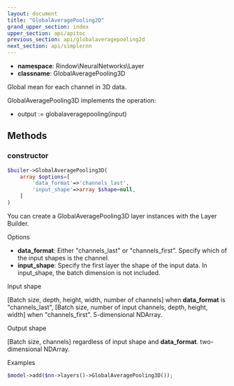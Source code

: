 ```yaml
---
layout: document
title: "GlobalAveragePooling2D"
grand_upper_section: index
upper_section: api/apitoc
previous_section: api/globalaveragepooling2d
next_section: api/simplernn
---
```


- **namespace**: Rindow\NeuralNetworks\Layer
- **classname**: GlobalAveragePooling3D

Global mean for each channel in 3D data.

GlobalAveragePooling3D implements the operation:

- output := globalaveragepooling(input)


Methods
-------

### constructor
```php
$builer->GlobalAveragePooling3D(
    array $options=[
        'data_format'=>'channels_last',
        'input_shape'=>array $shape=null,
    ]
)
```
You can create a GlobalAveragePooling3D layer instances with the Layer Builder.

Options

- **data_format**: Either "channels_last" or "channels_first". Specify which of the input shapes is the channel.
- **input_shape**: Specify the first layer the shape of the input data. In input_shape, the batch dimension is not included.

Input shape

[Batch size, depth, height, width, number of channels] when **data_format** is "channels_last", [Batch size, number of input channels,  depth, height, width] when "channels_first".
 5-dimensional NDArray.


Output shape

[Batch size, channels] regardless of input shape and **data_format**.
 two-dimensional NDArray.

Examples

```php
$model->add($nn->layers()->GlobalAveragePooling3D());
```
